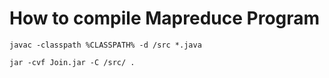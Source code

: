 # How to compile Mapreduce Program

```
javac -classpath %CLASSPATH% -d /src *.java
```

```
jar -cvf Join.jar -C /src/ .
```

